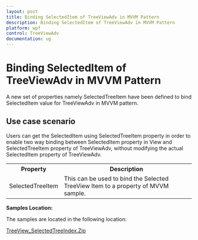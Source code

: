 ```yaml
---
layout: post
title: Binding SelectedItem of TreeViewAdv in MVVM Pattern
description: Binding SelectedItem of TreeViewAdv in MVVM Pattern
platform: wpf
control: TreeViewAdv
documentation: ug
---
```

# Binding SelectedItem of TreeViewAdv in MVVM Pattern

A new set of properties namely SelectedTreeItem have been defined to bind SelectedItem value for TreeViewAdv in MVVM pattern.

## Use case scenario

Users can get the SelectedItem using SelectedTreeItem property in order to enable two way binding between SelectedItem property in View and SelectedTreeItem property of TreeViewAdv, without modifying the actual SelectedItem property of TreeViewAdv.

<table>
<tr>
<th>
Property</th><th>
Description</th></tr>
<tr>
<td>
SelectedTreeItem</td><td>
This can be used to bind the Selected TreeView Item to a property of MVVM sample.</td></tr>
</table>

**Samples Location:**

The samples are located in the following location:

[TreeView_SelectedTreeIndex.Zip](http://www.syncfusion.com/downloads/support/directtrac/general/ze/TreeView_SelectedTreeIndex_Demo-1906907709)

